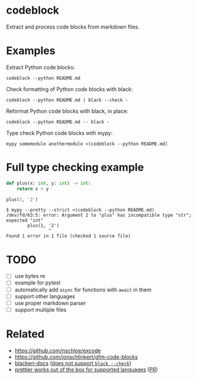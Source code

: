 # codeblock

Extract and process code blocks from markdown files.

# Examples

Extract Python code blocks:
```
codeblock --python README.md
```

Check formatting of Python code blocks with black:
```
codeblock --python README.md | black --check -
```

Reformat Python code blocks with black, in place:
```
codeblock --python README.md -- black -
```

Type check Python code blocks with mypy:
```
mypy somemodule anothermodule <(codeblock --python README.md)
```

# Full type checking example

```python
def plus(x: int, y: int) -> int:
    return x + y

plus(1, '2')
```

```
$ mypy --pretty --strict <(codeblock --python README.md)
/dev/fd/63:5: error: Argument 2 to "plus" has incompatible type "str"; expected "int"
        plus(1, '2')
                ^
Found 1 error in 1 file (checked 1 source file)
```

# TODO

* [ ] use bytes re
* [ ] example for pytest
* [ ] automatically add `async` for functions with `await` in them
* [ ] support other languages
* [ ] use proper markdown parser
* [ ] support multiple files

# Related

* https://github.com/nschloe/excode
* https://github.com/jonschlinkert/gfm-code-blocks
* [blacken-docs][] ([does not support `black --check`][blacken-check])
* [prettier works out of the box for supported languages][prettier] ([PR][prettier-pr])

[blacken-docs]: https://github.com/asottile/blacken-docs
[blacken-check]: https://github.com/asottile/blacken-docs/issues/42
[prettier]: https://prettier.io/blog/2017/11/07/1.8.0.html#markdown-support
[prettier-pr]: https://github.com/prettier/prettier/pull/2943
